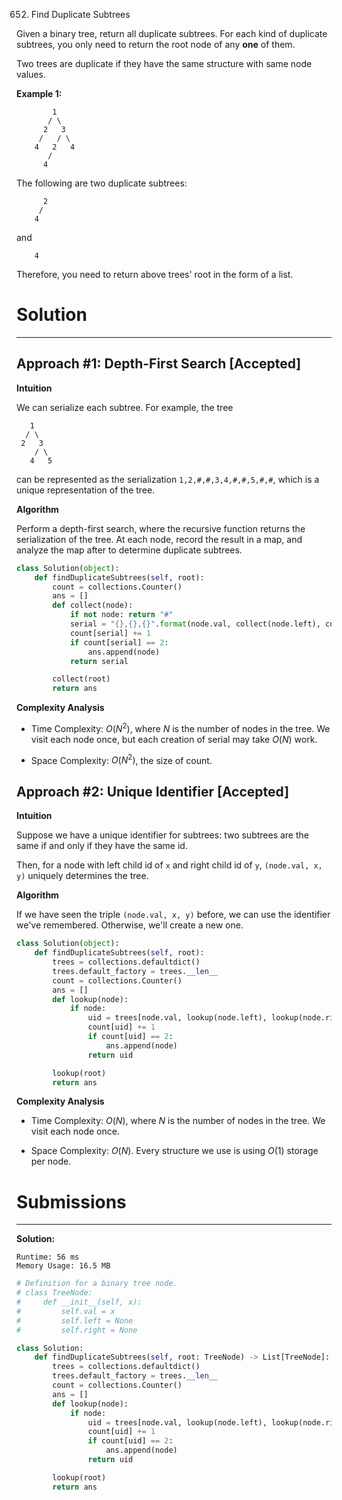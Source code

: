 652. Find Duplicate Subtrees

Given a binary tree, return all duplicate subtrees. For each kind of duplicate subtrees, you only need to return the root node of any **one** of them.

Two trees are duplicate if they have the same structure with same node values.

**Example 1:**
```
        1
       / \
      2   3
     /   / \
    4   2   4
       /
      4
```
The following are two duplicate subtrees:
```
      2
     /
    4
```
and
```
    4
```
Therefore, you need to return above trees' root in the form of a list.

# Solution
---
## Approach #1: Depth-First Search [Accepted]
**Intuition**

We can serialize each subtree. For example, the tree
```
   1
  / \
 2   3
    / \
   4   5
```
can be represented as the serialization `1,2,#,#,3,4,#,#,5,#,#`, which is a unique representation of the tree.

**Algorithm**

Perform a depth-first search, where the recursive function returns the serialization of the tree. At each node, record the result in a map, and analyze the map after to determine duplicate subtrees.

```python
class Solution(object):
    def findDuplicateSubtrees(self, root):
        count = collections.Counter()
        ans = []
        def collect(node):
            if not node: return "#"
            serial = "{},{},{}".format(node.val, collect(node.left), collect(node.right))
            count[serial] += 1
            if count[serial] == 2:
                ans.append(node)
            return serial

        collect(root)
        return ans
```

**Complexity Analysis**

* Time Complexity: $O(N^2)$, where $N$ is the number of nodes in the tree. We visit each node once, but each creation of serial may take $O(N)$ work.

* Space Complexity: $O(N^2)$, the size of count.

## Approach #2: Unique Identifier [Accepted]
**Intuition**

Suppose we have a unique identifier for subtrees: two subtrees are the same if and only if they have the same id.

Then, for a node with left child id of `x` and right child id of `y`, `(node.val, x, y)` uniquely determines the tree.

**Algorithm**

If we have seen the triple `(node.val, x, y)` before, we can use the identifier we've remembered. Otherwise, we'll create a new one.

```python
class Solution(object):
    def findDuplicateSubtrees(self, root):
        trees = collections.defaultdict()
        trees.default_factory = trees.__len__
        count = collections.Counter()
        ans = []
        def lookup(node):
            if node:
                uid = trees[node.val, lookup(node.left), lookup(node.right)]
                count[uid] += 1
                if count[uid] == 2:
                    ans.append(node)
                return uid

        lookup(root)
        return ans
```

**Complexity Analysis**

* Time Complexity: $O(N)$, where $N$ is the number of nodes in the tree. We visit each node once.

* Space Complexity: $O(N)$. Every structure we use is using $O(1)$ storage per node.

# Submissions
---
**Solution:**
```
Runtime: 56 ms
Memory Usage: 16.5 MB
```
```python
# Definition for a binary tree node.
# class TreeNode:
#     def __init__(self, x):
#         self.val = x
#         self.left = None
#         self.right = None

class Solution:
    def findDuplicateSubtrees(self, root: TreeNode) -> List[TreeNode]:
        trees = collections.defaultdict()
        trees.default_factory = trees.__len__
        count = collections.Counter()
        ans = []
        def lookup(node):
            if node:
                uid = trees[node.val, lookup(node.left), lookup(node.right)]
                count[uid] += 1
                if count[uid] == 2:
                    ans.append(node)
                return uid

        lookup(root)
        return ans
```

